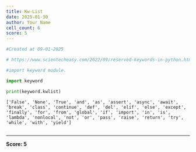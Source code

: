 ```yaml
---
title: Kw-List
date: 2025-01-30
author: Your Name
cell_count: 6
score: 5
---
```


```python
#Created at 09-01-2025
```


```python
# https://www.scientecheasy.com/2022/09/reserved-keywords-in-python.html/
```


```python
#import keyword module.
```


```python
import keyword
```


```python
print(keyword.kwlist)
```

    ['False', 'None', 'True', 'and', 'as', 'assert', 'async', 'await', 'break', 'class', 'continue', 'def', 'del', 'elif', 'else', 'except', 'finally', 'for', 'from', 'global', 'if', 'import', 'in', 'is', 'lambda', 'nonlocal', 'not', 'or', 'pass', 'raise', 'return', 'try', 'while', 'with', 'yield']



```python

```


---
**Score: 5**
